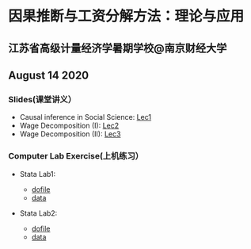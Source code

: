 # 因果推断与工资分解方法：理论与应用

## 江苏省高级计量经济学暑期学校@南京财经大学

## August 14 2020

### Slides(课堂讲义）

- Causal inference in Social Science: [Lec1](https://byelenin.github.io/SS_Decomposition/Slides/2020Slides/Lec1_2020_SS.pdf)
- Wage Decomposition (I): [Lec2](https://byelenin.github.io/SS_Decomposition/Slides/2020Slides/Lec2_2020_SS.pdf)
- Wage Decomposition (II): 
[Lec3](https://byelenin.github.io/SS_Decomposition/Slides/2020Slides/Lec3_2020_SS.pdf)

### Computer Lab Exercise(上机练习）

- Stata Lab1: 

    - [dofile](https://byelenin.github.io/SS_Decomposition/Stata/Lab1_OLS_OB_SS.do)
    - [data](https://byelenin.github.io/SS_Decomposition/Stata/stata_class_1.dta)

- Stata Lab2: 

    - [dofile](https://byelenin.github.io/SS_Decomposition/Stata/Lab2_DFL_SS.do)
    - [data](https://byelenin.github.io/SS_Decomposition/Stata/men7988_cell_old.dta)

